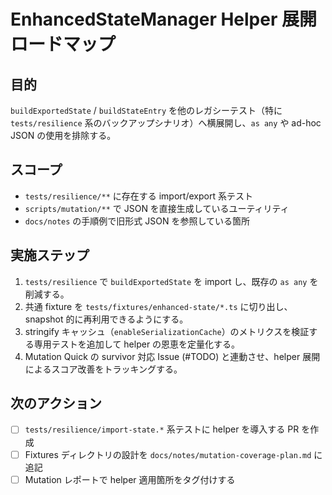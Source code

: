 # EnhancedStateManager Helper 展開ロードマップ

## 目的
`buildExportedState` / `buildStateEntry` を他のレガシーテスト（特に `tests/resilience` 系のバックアップシナリオ）へ横展開し、`as any` や ad-hoc JSON の使用を排除する。

## スコープ
- `tests/resilience/**` に存在する import/export 系テスト
- `scripts/mutation/**` で JSON を直接生成しているユーティリティ
- `docs/notes` の手順例で旧形式 JSON を参照している箇所

## 実施ステップ
1. `tests/resilience` で `buildExportedState` を import し、既存の `as any` を削減する。
2. 共通 fixture を `tests/fixtures/enhanced-state/*.ts` に切り出し、snapshot 的に再利用できるようにする。
3. stringify キャッシュ（`enableSerializationCache`）のメトリクスを検証する専用テストを追加して helper の恩恵を定量化する。
4. Mutation Quick の survivor 対応 Issue (#TODO) と連動させ、helper 展開によるスコア改善をトラッキングする。

## 次のアクション
- [ ] `tests/resilience/import-state.*` 系テストに helper を導入する PR を作成
- [ ] Fixtures ディレクトリの設計を `docs/notes/mutation-coverage-plan.md` に追記
- [ ] Mutation レポートで helper 適用箇所をタグ付けする
